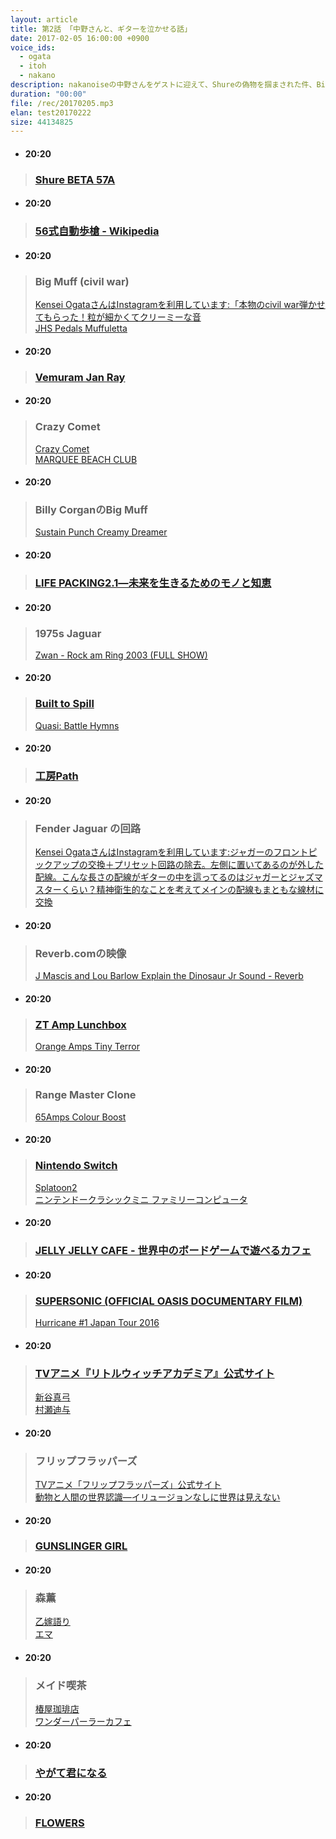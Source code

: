 ```yaml
---
layout: article
title: 第2話 「中野さんと、ギターを泣かせる話」
date: 2017-02-05 16:00:00 +0900
voice_ids:
  - ogata
  - itoh
  - nakano
description: nakanoiseの中野さんをゲストに迎えて、Shureの偽物を掴まされた件、Big Muff、今買いたいギター、シンプルライフ、Supersonic、フリップフラッパーズ、ワンダーパーラーカフェ、やがて君になる、FLOWERSなどについて話しました。
duration: "00:00"
file: /rec/20170205.mp3
elan: test20170222
size: 44134825
---
```


- #### 20:20
> ### [Shure BETA 57A](https://www.shure.co.jp/ja/products/microphones/beta_57a)

- #### 20:20
> ### [56式自動歩槍 - Wikipedia](https://goo.gl/ycsxi0)

- #### 20:20
> ### Big Muff (civil war)
> [Kensei OgataさんはInstagramを利用しています:「本物のcivil war弾かせてもらった！粒が細かくてクリーミーな音](https://www.instagram.com/p/BOCafpUhG7g/)  
> [JHS Pedals Muffuletta](https://www.jhspedals.com/products/bass-pedals/muffuletta/)

- #### 20:20
> ### [Vemuram Jan Ray](http://www.vemuram.com/janray-top.html)

- #### 20:20
> ### Crazy Comet
> [Crazy Comet](http://escmad.blog.fc2.com/blog-entry-6.html)  
> [MARQUEE BEACH CLUB](http://marqueebeachclub.tumblr.com/)

- #### 20:20
> ### Billy CorganのBig Muff
> [Sustain Punch Creamy Dreamer](http://www.cubisteffects.com/2009/08/sustain-punch-creamy-dreamer/)

- #### 20:20
> ### [LIFE PACKING2.1―未来を生きるためのモノと知恵](http://amzn.asia/bp4ZtM0)

- #### 20:20
> ### 1975s Jaguar
> [Zwan - Rock am Ring 2003 (FULL SHOW) ](https://youtu.be/AeqaZ00f3jA?t=1653)

- #### 20:20
> ### [Built to Spill](https://goo.gl/VbQhc0)
> [Quasi: Battle Hymns](http://www.quasiband.com/)

- #### 20:20
> ### [工房Path](http://www.path-guitarbassandfx.com/)

- #### 20:20
> ### Fender Jaguar の回路
> [Kensei OgataさんはInstagramを利用しています:ジャガーのフロントピックアップの交換＋プリセット回路の除去。左側に置いてあるのが外した配線。こんな長さの配線がギターの中を這ってるのはジャガーとジャズマスターくらい？精神衛生的なことを考えてメインの配線もまともな線材に交換](https://www.instagram.com/p/BOw4LsChlh7/)

- #### 20:20
> ### Reverb.comの映像
> [J Mascis and Lou Barlow Explain the Dinosaur Jr Sound - Reverb](https://reverb.com/news/j-mascis-and-lou-barlow-explain-the-dinosaur-jr-sound)

- #### 20:20
> ### [ZT Amp Lunchbox](https://goo.gl/4OH80n)
> [Orange Amps Tiny Terror](https://orangeamps.com/tiny-terror-10th-anniversary/)

- #### 20:20
> ### Range Master Clone
> [65Amps Colour Boost](http://www.65amps.com/pedals/colour-boost)

- #### 20:20
> ### [Nintendo Switch](https://www.nintendo.co.jp/hardware/switch/index.html)
> [Splatoon2](https://www.nintendo.co.jp/software/switch/splatoon2/)  
> [ニンテンドークラシックミニ ファミリーコンピュータ](https://www.nintendo.co.jp/clv/)

- #### 20:20
> ### [JELLY JELLY CAFE - 世界中のボードゲームで遊べるカフェ](http://jellyjellycafe.com/)

- #### 20:20
> ### [SUPERSONIC (OFFICIAL OASIS DOCUMENTARY FILM)](http://oasis-supersonic.jp/)
> [Hurricane #1 Japan Tour 2016](http://info13725.wixsite.com/hurricane1)

- #### 20:20
> ### [TVアニメ『リトルウィッチアカデミア』公式サイト](http://tv.littlewitchacademia.jp/)
> [新谷真弓](https://goo.gl/06IVnJ)  
> [村瀬迪与](https://goo.gl/8YRgXm)

- #### 20:20
> ### フリップフラッパーズ
> [TVアニメ「フリップフラッパーズ」公式サイト](http://www.flipflappers.com/)  
> [動物と人間の世界認識―イリュージョンなしに世界は見えない](http://amzn.asia/iPWjCGB)

- #### 20:20
> ### [GUNSLINGER GIRL](http://amzn.asia/fWaBhN6)

- #### 20:20
> ### 森薫
> [乙嫁語り](http://amzn.asia/hKrQ5YE)  
> [エマ](http://amzn.asia/0HoVhLO)

- #### 20:20
> ### メイド喫茶
> [椿屋珈琲店](http://www.towafood-net.co.jp/cafe/tabid/79/Default.aspx)  
> [ワンダーパーラーカフェ](http://wonder-parlour.com/)

- #### 20:20
> ### [やがて君になる](http://daioh.dengeki.com/contents/yagate/)

- #### 20:20
> ### [FLOWERS](http://www.gungnir.co.jp/lily/flowers/index.html)
